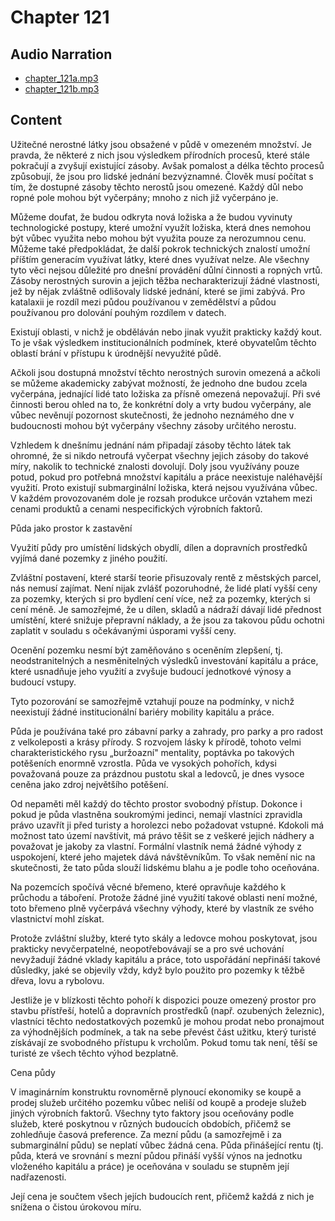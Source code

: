 # Chapter 121

## Audio Narration

- [chapter_121a.mp3](../5-audio-chunks-espeak/chapter_121a.mp3)
- [chapter_121b.mp3](../5-audio-chunks-espeak/chapter_121b.mp3)

## Content

<!-- Source: ESPEAK_AUDIO-chapter_121a-OPTIMIZED.md -->

Užitečné nerostné látky jsou obsažené v půdě v omezeném množství. Je pravda, že některé z nich jsou výsledkem přírodních procesů, které stále pokračují a zvyšují existující zásoby. Avšak pomalost a délka těchto procesů způsobují, že jsou pro lidské jednání bezvýznamné. Člověk musí počítat s tím, že dostupné zásoby těchto nerostů jsou omezené. Každý důl nebo ropné pole mohou být vyčerpány; mnoho z nich již vyčerpáno je.

Můžeme doufat, že budou odkryta nová ložiska a že budou vyvinuty technologické postupy, které umožní využít ložiska, která dnes nemohou být vůbec využita nebo mohou být využita pouze za nerozumnou cenu. Můžeme také předpokládat, že další pokrok technických znalostí umožní příštím generacím využívat látky, které dnes využívat nelze. Ale všechny tyto věci nejsou důležité pro dnešní provádění důlní činnosti a ropných vrtů. Zásoby nerostných surovin a jejich těžba necharakterizují žádné vlastnosti, jež by nějak zvláštně odlišovaly lidské jednání, které se jimi zabývá. Pro katalaxii je rozdíl mezi půdou používanou v zemědělství a půdou používanou pro dolování pouhým rozdílem v datech.

Existují oblasti, v nichž je obděláván nebo jinak využit prakticky každý kout. To je však výsledkem institucionálních podmínek, které obyvatelům těchto oblastí brání v přístupu k úrodnější nevyužité půdě.

Ačkoli jsou dostupná množství těchto nerostných surovin omezená a ačkoli se můžeme akademicky zabývat možností, že jednoho dne budou zcela vyčerpána, jednající lidé tato ložiska za přísně omezená nepovažují. Při své činnosti berou ohled na to, že konkrétní doly a vrty budou vyčerpány, ale vůbec nevěnují pozornost skutečnosti, že jednoho neznámého dne v budoucnosti mohou být vyčerpány všechny zásoby určitého nerostu.

Vzhledem k dnešnímu jednání nám připadají zásoby těchto látek tak ohromné, že si nikdo netroufá vyčerpat všechny jejich zásoby do takové míry, nakolik to technické znalosti dovolují. Doly jsou využívány pouze potud, pokud pro potřebná množství kapitálu a práce neexistuje naléhavější využití. Proto existují submarginální ložiska, která nejsou využívána vůbec. V každém provozovaném dole je rozsah produkce určován vztahem mezi cenami produktů a cenami nespecifických výrobních faktorů.

Půda jako prostor k zastavění

Využití půdy pro umístění lidských obydlí, dílen a dopravních prostředků vyjímá dané pozemky z jiného použití.

Zvláštní postavení, které starší teorie přisuzovaly rentě z městských parcel, nás nemusí zajímat. Není nijak zvlášť pozoruhodné, že lidé platí vyšší ceny za pozemky, kterých si pro bydlení cení více, než za pozemky, kterých si cení méně. Je samozřejmé, že u dílen, skladů a nádraží dávají lidé přednost umístění, které snižuje přepravní náklady, a že jsou za takovou půdu ochotni zaplatit v souladu s očekávanými úsporami vyšší ceny.

Ocenění pozemku nesmí být zaměňováno s oceněním zlepšení, tj. neodstranitelných a nesměnitelných výsledků investování kapitálu a práce, které usnadňuje jeho využití a zvyšuje budoucí jednotkové výnosy a budoucí vstupy.

Tyto pozorování se samozřejmě vztahují pouze na podmínky, v nichž neexistují žádné institucionální bariéry mobility kapitálu a práce.

Půda je používána také pro zábavní parky a zahrady, pro parky a pro radost z velkoleposti a krásy přírody. S rozvojem lásky k přírodě, tohoto velmi charakteristického rysu „buržoazní" mentality, poptávka po takových potěšeních enormně vzrostla. Půda ve vysokých pohořích, kdysi považovaná pouze za prázdnou pustotu skal a ledovců, je dnes vysoce ceněna jako zdroj největšího potěšení.

Od nepaměti měl každý do těchto prostor svobodný přístup. Dokonce i pokud je půda vlastněna soukromými jedinci, nemají vlastníci zpravidla právo uzavřít ji před turisty a horolezci nebo požadovat vstupné. Kdokoli má možnost tato území navštívit, má právo těšit se z veškeré jejich nádhery a považovat je jakoby za vlastní. Formální vlastník nemá žádné výhody z uspokojení, které jeho majetek dává návštěvníkům. To však nemění nic na skutečnosti, že tato půda slouží lidskému blahu a je podle toho oceňována.

Na pozemcích spočívá věcné břemeno, které opravňuje každého k průchodu a táboření. Protože žádné jiné využití takové oblasti není možné, toto břemeno plně vyčerpává všechny výhody, které by vlastník ze svého vlastnictví mohl získat.

Protože zvláštní služby, které tyto skály a ledovce mohou poskytovat, jsou prakticky nevyčerpatelné, neopotřebovávají se a pro své uchování nevyžadují žádné vklady kapitálu a práce, toto uspořádání nepřináší takové důsledky, jaké se objevily vždy, když bylo použito pro pozemky k těžbě dřeva, lovu a rybolovu.

<!-- Source: ESPEAK_AUDIO-chapter_121b-OPTIMIZED.md -->

Jestliže je v blízkosti těchto pohoří k dispozici pouze omezený prostor pro stavbu přístřeší, hotelů a dopravních prostředků (např. ozubených železnic), vlastníci těchto nedostatkových pozemků je mohou prodat nebo pronajmout za výhodnějších podmínek, a tak na sebe převést část užitku, který turisté získávají ze svobodného přístupu k vrcholům. Pokud tomu tak není, těší se turisté ze všech těchto výhod bezplatně.

Cena půdy

V imaginárním konstruktu rovnoměrně plynoucí ekonomiky se koupě a prodej služeb určitého pozemku vůbec neliší od koupě a prodeje služeb jiných výrobních faktorů. Všechny tyto faktory jsou oceňovány podle služeb, které poskytnou v různých budoucích obdobích, přičemž se zohledňuje časová preference. Za mezní půdu (a samozřejmě i za submarginální půdu) se neplatí vůbec žádná cena. Půda přinášející rentu (tj. půda, která ve srovnání s mezní půdou přináší vyšší výnos na jednotku vloženého kapitálu a práce) je oceňována v souladu se stupněm její nadřazenosti.

Její cena je součtem všech jejích budoucích rent, přičemž každá z nich je snížena o čistou úrokovou míru.

